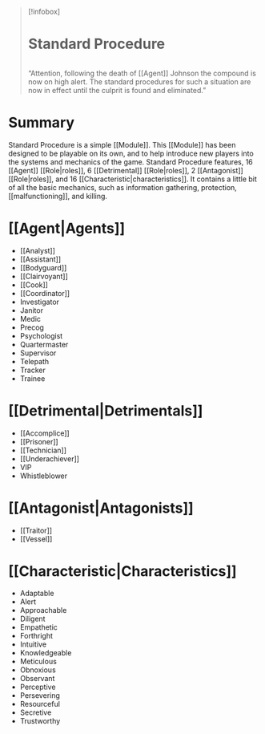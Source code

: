 > [!infobox]
> # Standard Procedure
> ######
>  “Attention, following the death of [[Agent]] Johnson the compound is now on high alert. The standard procedures for such a situation are now in effect until the culprit is found and eliminated.”
# Summary
Standard Procedure is a simple [[Module]]. This [[Module]] has been designed to be playable on its own, and to help introduce new players into the systems and mechanics of the game. Standard Procedure features, 16 [[Agent]] [[Role|roles]], 6 [[Detrimental]] [[Role|roles]], 2 [[Antagonist]] [[Role|roles]], and 16 [[Characteristic|characteristics]]. It contains a little bit of all the basic mechanics, such as information gathering, protection, [[malfunctioning]], and killing.

# [[Agent|Agents]]
- [[Analyst]]
- [[Assistant]]
- [[Bodyguard]]
- [[Clairvoyant]]
- [[Cook]]
- [[Coordinator]]
- Investigator
- Janitor
- Medic
- Precog
- Psychologist
- Quartermaster
- Supervisor
- Telepath
- Tracker
- Trainee

# [[Detrimental|Detrimentals]]
- [[Accomplice]]
- [[Prisoner]]
- [[Technician]]
- [[Underachiever]]
- VIP
- Whistleblower

# [[Antagonist|Antagonists]]
- [[Traitor]]
- [[Vessel]]

# [[Characteristic|Characteristics]]
- Adaptable
- Alert
- Approachable
- Diligent
- Empathetic
- Forthright
- Intuitive
- Knowledgeable
- Meticulous
- Obnoxious
- Observant
- Perceptive
- Persevering
- Resourceful
- Secretive
- Trustworthy